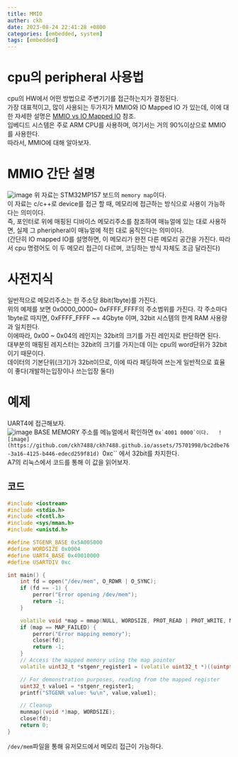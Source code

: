 ```yaml
---
title: MMIO
auther: ckh
date: 2023-08-24 22:41:28 +0800
categories: [embedded, system]
tags: [embedded]    
---
```


# cpu의 peripheral 사용법
cpu의 HW에서 어떤 방법으로 주변기기를 접근하는지가 결정된다.  
가장 대표적이고, 많이 사용되는 두가지가 MMIO와 IO Mapped IO 가 있는데, 이에 대한 자세한 설명은 [MMIO vs IO Mapped IO](https://do-rang.tistory.com/76) 참조.  
임베디드 시스템은 주로 ARM CPU를 사용하며, 여기서는 거의 90%이상으로 MMIO를 사용한다.  
따라서, MMIO에 대해 알아보자.  

# MMIO 간단 설명  
![image](https://github.com/ckh7488/ckh7488.github.io/assets/75701998/d53bb312-633a-44e3-917a-8c86a78ac4aa)
위 자료는 STM32MP157 보드의 ``memory map``이다.  
이 자료는 c/c++로 device를 접근 할 때, 메모리에 접근하는 방식으로 사용이 가능하다는 의미이다.  
즉, 포인터로 위에 매핑된 디바이스 메모리주소를 참조하여 매뉴얼에 있는 대로 사용하면, 실제 그 pheripheral이 매뉴얼에 적힌 대로 움직인다는 의미이다.  
(간단히 IO mapped IO를 설명하면, 이 메모리가 완전 다른 메모리 공간을 가진다. 따라서 cpu 명령어도 이 두 메모리 접근이 다르며, 코딩하는 방식 자체도 조금 달라진다)  

# 사전지식
일반적으로 메모리주소는 한 주소당 8bit(1byte)를 가진다.  
위의 예제를 보면 0x0000_0000~ 0xFFFF_FFFF의 주소범위를 가진다. 각 주소마다 1byte로 따지면, 0xFFFF_FFFF ~= 4Gbyte 이며, 32bit 시스템의 한계 RAM 사용량과 일치한다.  
이에따라, 0x00 ~ 0x04의 레인지는 32bit의 크기를 가진 레인지로 판단하면 된다.  
대부분의 매핑된 레지스터는 32bit의 크기를 가지는데 이는 cpu의 word단위가 32bit이기 때문이다.  
데이터의 기본단위(크기)가 32bit이므로, 이에 따라 패딩하여 쓰는게 일반적으로 효율이 좋다(개발하는입장이나 쓰는입장 둘다)  

# 예제
UART4에 접근해보자.  
![image](https://github.com/ckh7488/ckh7488.github.io/assets/75701998/e10aebd7-ddc8-4dd9-9bbb-964e06cb525f)
BASE MEMORY 주소를 메뉴얼에서 확인하면 ``0x`4001 0000`이다.  
![image](https://github.com/ckh7488/ckh7488.github.io/assets/75701998/bc2dbe76-3a16-4125-b446-edecd259f81d)
``0xc`` 에서 32bit를 차지한다.  
A7의 리눅스에서 코드를 통해 이 값을 읽어보자.  

## 코드
```C++
#include <iostream>
#include <stdio.h>
#include <fcntl.h>
#include <sys/mman.h>
#include <unistd.h>

#define STGENR_BASE 0x5A005000
#define WORDSIZE 0x0004
#define UART4_BASE 0x40010000
#define USARTDIV 0xc

int main() {
    int fd = open("/dev/mem", O_RDWR | O_SYNC);
    if (fd == -1) {
        perror("Error opening /dev/mem");
        return -1;
    }

    volatile void *map = mmap(NULL, WORDSIZE, PROT_READ | PROT_WRITE, MAP_SHARED, fd, UART4_BASE);
    if (map == MAP_FAILED) {
        perror("Error mapping memory");
        close(fd);
        return -1;
    }
    // Access the mapped memory using the map pointer
    volatile uint32_t *stgenr_register1 = (volatile uint32_t *)((uintptr_t)map+USARTDIV);

    // For demonstration purposes, reading from the mapped register
    uint32_t value1 = *stgenr_register1;
    printf("STGENR value: %u\n", value,value1);

    // Cleanup
    munmap((void *)map, WORDSIZE);
    close(fd);
    return 0;
}
```
``/dev/mem``파일을 통해 유저모드에서 메모리 접근이 가능하다.  





